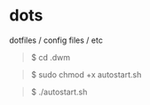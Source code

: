 # dots
dotfiles / config files / etc

> $ cd .dwm

> $ sudo chmod +x autostart.sh

> $ ./autostart.sh
